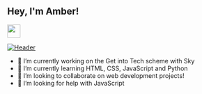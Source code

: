 #### <h2>Hey, I'm Amber!</h2> <img src="https://raw.githubusercontent.com/MartinHeinz/MartinHeinz/master/wave.gif" width="30px">
[![Header](https://pbs.twimg.com/profile_banners/1343192878969978880/1612432478/1500x500 "Header")](https://twitter.com/amberleetech)

<!--
**amberleeshand/amberleeshand** is a ✨ _special_ ✨ repository because its `README.md` (this file) appears on your GitHub profile. -->


- 🔭 I’m currently working on the Get into Tech scheme with Sky
- 🌱 I’m currently learning HTML, CSS, JavaScript and Python
- 👯 I’m looking to collaborate on web development projects!
- 🤔 I’m looking for help with JavaScript

